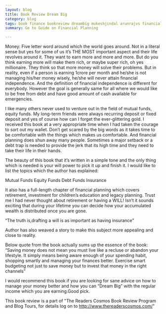 ```yaml
---
layout: blog
title: Book Review Dream Big
category: blog
tags: book finance bookreview dreambig mukeshjindal arunrajvs financialplanning
summary: Go to Guide on Financial Planning

---
```


Money: Five letter word around which the world goes around. Not in a literal sense but yes for some of us it’s THE MOST important aspect and their life revolves around it. They want to earn more and more and more. But do you think earning more will make them rich, or maybe super rich, oh yes millionaire. They think so that more money will solve their problems. But in reality, even if a person is earning 1crore per month and he/she is not managing his/her money wisely, he/she will never attain financial independence. And the definition of financial independence is different for everybody. However the goal is generally same for all where we would like to be free from debt and have good amount of cash available for emergencies. 

I like many others never used to venture out in the field of mutual funds, equity funds. My long-term friends were always recurring deposit or fixed deposit and yes of course how can I forget the ever-glittering gold. I received this book at a very appropriate time when I had taken the courage to sort out my wallet. Don’t get scared by the big words as it takes time to be comfortable with the things which makes us comfortable. And financial planning does shun away many people. Sometimes a major setback or a debt trap is needed to provide the jerk that its high time and they need to take their life in their hands.

The beauty of this book that it’s written in a simple tone and the only thing which is needed is your will power to pick it up and finish it. I would like to list the topics which the author has explained:

Mutual Funds
Equity Funds
Debt Funds
Insurance

It also has a full-length chapter of financial planning which covers retirement, investment for children’s education and legacy planning. Trust me I had never thought about retirement or having a WILL! Isn’t it sounds exciting that during your lifetime you can decide how your accumulated wealth is distributed once you are gone.

“The truth is,drafting a will is as important as having insurance”

Author has also weaved a story to make this subject more appealing and close to reality.

Below quote from the book actually sums up the essence of the book:
“Saving money does not mean you must live like a recluse or abandon your lifestyle. It simply means being aware enough of your spending habit, shopping smartly and managing your finances better. Exercise smart budgeting not just to save money but to invest that money in the right channels”

I would recommend this book if you are looking for sane advice on how to manage your money better and how you can “Dream Big” with the regular income which you are earning.Good pick.

This book review is a part of "The Readers Cosmos Book Review Program and Blog Tours, for details log on to http://www.thereaderscosmos.com/"
